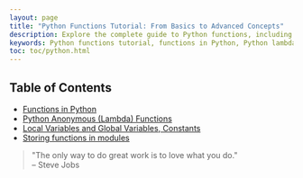 ```yaml
---
layout: page
title: "Python Functions Tutorial: From Basics to Advanced Concepts"  
description: Explore the complete guide to Python functions, including regular and lambda functions, local and global variables, constants, and how to store functions in modules. Ideal for beginners and intermediate learners aiming to write clean, modular Python code.  
keywords: Python functions tutorial, functions in Python, Python lambda functions, local and global variables in Python, Python constants, storing functions in modules, Python function basics, Python function guide, Python modular code, Python programming
toc: toc/python.html
---
```


## Table of Contents

- [Functions in Python](functions/)
- [Python Anonymous (Lambda) Functions](lambda/)
- [Local Variables and Global Variables, Constants](local-global/)
- [Storing functions in modules](functions-in-modules/)
  

> "The only way to do great work is to love what you do."  
> – Steve Jobs

